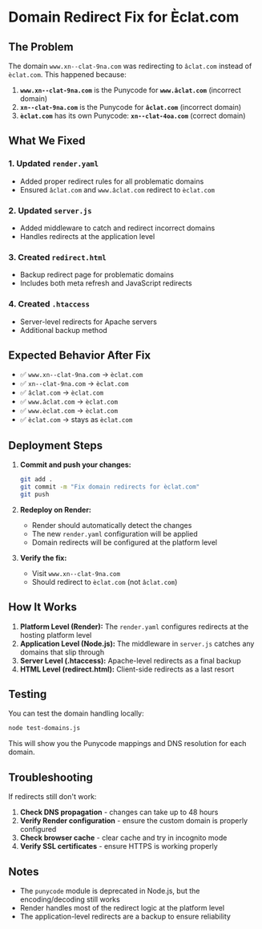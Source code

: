 # Domain Redirect Fix for Èclat.com

## The Problem

The domain `www.xn--clat-9na.com` was redirecting to `âclat.com` instead of `èclat.com`. This happened because:

1. **`www.xn--clat-9na.com`** is the Punycode for **`www.âclat.com`** (incorrect domain)
2. **`xn--clat-9na.com`** is the Punycode for **`âclat.com`** (incorrect domain)  
3. **`èclat.com`** has its own Punycode: **`xn--clat-4oa.com`** (correct domain)

## What We Fixed

### 1. Updated `render.yaml`
- Added proper redirect rules for all problematic domains
- Ensured `âclat.com` and `www.âclat.com` redirect to `èclat.com`

### 2. Updated `server.js`
- Added middleware to catch and redirect incorrect domains
- Handles redirects at the application level

### 3. Created `redirect.html`
- Backup redirect page for problematic domains
- Includes both meta refresh and JavaScript redirects

### 4. Created `.htaccess`
- Server-level redirects for Apache servers
- Additional backup method

## Expected Behavior After Fix

- ✅ `www.xn--clat-9na.com` → `èclat.com`
- ✅ `xn--clat-9na.com` → `èclat.com`
- ✅ `âclat.com` → `èclat.com`
- ✅ `www.âclat.com` → `èclat.com`
- ✅ `www.èclat.com` → `èclat.com`
- ✅ `èclat.com` → stays as `èclat.com`

## Deployment Steps

1. **Commit and push your changes:**
   ```bash
   git add .
   git commit -m "Fix domain redirects for èclat.com"
   git push
   ```

2. **Redeploy on Render:**
   - Render should automatically detect the changes
   - The new `render.yaml` configuration will be applied
   - Domain redirects will be configured at the platform level

3. **Verify the fix:**
   - Visit `www.xn--clat-9na.com`
   - Should redirect to `èclat.com` (not `âclat.com`)

## How It Works

1. **Platform Level (Render):** The `render.yaml` configures redirects at the hosting platform level
2. **Application Level (Node.js):** The middleware in `server.js` catches any domains that slip through
3. **Server Level (.htaccess):** Apache-level redirects as a final backup
4. **HTML Level (redirect.html):** Client-side redirects as a last resort

## Testing

You can test the domain handling locally:

```bash
node test-domains.js
```

This will show you the Punycode mappings and DNS resolution for each domain.

## Troubleshooting

If redirects still don't work:

1. **Check DNS propagation** - changes can take up to 48 hours
2. **Verify Render configuration** - ensure the custom domain is properly configured
3. **Check browser cache** - clear cache and try in incognito mode
4. **Verify SSL certificates** - ensure HTTPS is working properly

## Notes

- The `punycode` module is deprecated in Node.js, but the encoding/decoding still works
- Render handles most of the redirect logic at the platform level
- The application-level redirects are a backup to ensure reliability
